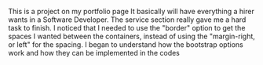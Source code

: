 This is a project on my portfolio page
It basically will have everything a hirer wants in a Software Developer.
The service section really gave me a hard task to finish. I noticed that I needed to use the "border" option to get the spaces I wanted between the containers, instead of using the "margin-right, or left" for the spacing.
I began to understand how the bootstrap options work and how they can be implemented in the codes